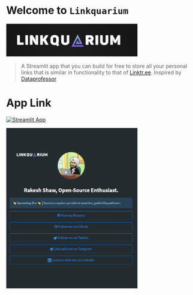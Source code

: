 # Welcome to `Linkquarium`

<img src="./images/logo.png" width="350">


> A Streamlit app that you can build for free to store all your personal links that is similar in functionality to that of [Linktr.ee](https://linktr.ee/).  Inspired by [Dataprofessor](https://github.com/dataprofessor/links)



# App Link 

[![Streamlit App](https://static.streamlit.io/badges/streamlit_badge_black_white.svg)](https://linkquarium.streamlit.app/)

<img src="./images/ss.png" width="350">






